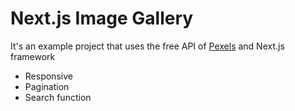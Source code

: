 # Next.js Image Gallery

It's an example project that uses the free API of [Pexels](https://pexels.com) and Next.js framework

- Responsive
- Pagination
- Search function
